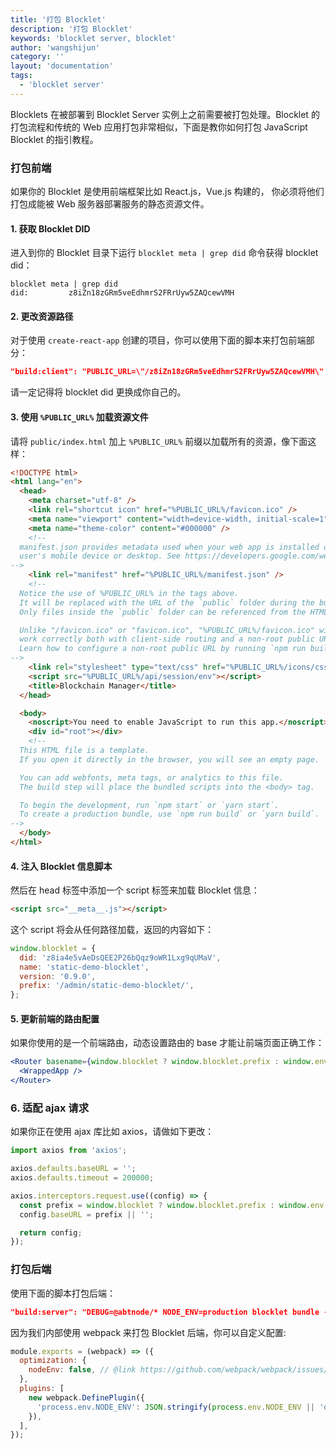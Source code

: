 ```yaml
---
title: '打包 Blocklet'
description: '打包 Blocklet'
keywords: 'blocklet server, blocklet'
author: 'wangshijun'
category: ''
layout: 'documentation'
tags:
  - 'blocklet server'
---
```


Blocklets 在被部署到 Blocklet Server 实例上之前需要被打包处理。Blocklet 的打包流程和传统的 Web 应用打包非常相似，下面是教你如何打包 JavaScript Blocklet 的指引教程。

### 打包前端

如果你的 Blocklet 是使用前端框架比如 React.js，Vue.js 构建的， 你必须将他们打包成能被 Web 服务器部署服务的静态资源文件。

#### 1. 获取 Blocklet DID

进入到你的 Blocklet 目录下运行 `blocklet meta | grep did` 命令获得 blocklet did：

```shell
blocklet meta | grep did
did:         z8iZn18zGRm5veEdhmrS2FRrUyw5ZAQcewVMH
```

#### 2. 更改资源路径

对于使用 `create-react-app` 创建的项目，你可以使用下面的脚本来打包前端部分：

```json
"build:client": "PUBLIC_URL=\"/z8iZn18zGRm5veEdhmrS2FRrUyw5ZAQcewVMH\" react-scripts build",
```

请一定记得将 blocklet did 更换成你自己的。

#### 3. 使用 `%PUBLIC_URL%` 加载资源文件

请将 `public/index.html` 加上 `%PUBLIC_URL%` 前缀以加载所有的资源，像下面这样：

```html
<!DOCTYPE html>
<html lang="en">
  <head>
    <meta charset="utf-8" />
    <link rel="shortcut icon" href="%PUBLIC_URL%/favicon.ico" />
    <meta name="viewport" content="width=device-width, initial-scale=1" />
    <meta name="theme-color" content="#000000" />
    <!--
  manifest.json provides metadata used when your web app is installed on a
  user's mobile device or desktop. See https://developers.google.com/web/fundamentals/web-app-manifest/
-->
    <link rel="manifest" href="%PUBLIC_URL%/manifest.json" />
    <!--
  Notice the use of %PUBLIC_URL% in the tags above.
  It will be replaced with the URL of the `public` folder during the build.
  Only files inside the `public` folder can be referenced from the HTML.

  Unlike "/favicon.ico" or "favicon.ico", "%PUBLIC_URL%/favicon.ico" will
  work correctly both with client-side routing and a non-root public URL.
  Learn how to configure a non-root public URL by running `npm run build`.
-->
    <link rel="stylesheet" type="text/css" href="%PUBLIC_URL%/icons/css/all.css" />
    <script src="%PUBLIC_URL%/api/session/env"></script>
    <title>Blockchain Manager</title>
  </head>

  <body>
    <noscript>You need to enable JavaScript to run this app.</noscript>
    <div id="root"></div>
    <!--
  This HTML file is a template.
  If you open it directly in the browser, you will see an empty page.

  You can add webfonts, meta tags, or analytics to this file.
  The build step will place the bundled scripts into the <body> tag.

  To begin the development, run `npm start` or `yarn start`.
  To create a production bundle, use `npm run build` or `yarn build`.
-->
  </body>
</html>
```

#### 4. 注入 Blocklet 信息脚本

然后在 head 标签中添加一个 script 标签来加载 Blocklet 信息：

```html
<script src="__meta__.js"></script>
```

这个 script 将会从任何路径加载，返回的内容如下：

```javascript
window.blocklet = {
  did: 'z8ia4e5vAeDsQEE2P26bQqz9oWR1Lxg9qUMaV',
  name: 'static-demo-blocklet',
  version: '0.9.0',
  prefix: '/admin/static-demo-blocklet/',
};
```

#### 5. 更新前端的路由配置

如果你使用的是一个前端路由，动态设置路由的 base 才能让前端页面正确工作：

```jsx
<Router basename={window.blocklet ? window.blocklet.prefix : window.env.apiPrefix}>
  <WrappedApp />
</Router>
```

### 6. 适配 ajax 请求

如果你正在使用 ajax 库比如 axios，请做如下更改：

```javascript
import axios from 'axios';

axios.defaults.baseURL = '';
axios.defaults.timeout = 200000;

axios.interceptors.request.use((config) => {
  const prefix = window.blocklet ? window.blocklet.prefix : window.env.apiPrefix;
  config.baseURL = prefix || '';

  return config;
});
```

### 打包后端

使用下面的脚本打包后端：

```json
"build:server": "DEBUG=@abtnode/* NODE_ENV=production blocklet bundle -w api/webpack.blocklet.js",
```

因为我们内部使用 webpack 来打包 Blocklet 后端，你可以自定义配置:

```js
module.exports = (webpack) => ({
  optimization: {
    nodeEnv: false, // @link https://github.com/webpack/webpack/issues/7470#issuecomment-394259698
  },
  plugins: [
    new webpack.DefinePlugin({
      'process.env.NODE_ENV': JSON.stringify(process.env.NODE_ENV || 'development'),
    }),
  ],
});
```

